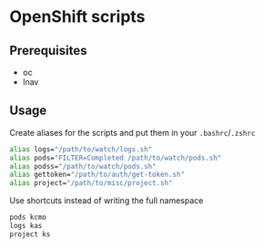 # OpenShift scripts


## Prerequisites

- oc
- lnav

## Usage

Create aliases for the scripts and put them in your `.bashrc`/`.zshrc`

```bash
alias logs="/path/to/watch/logs.sh"
alias pods="FILTER=Completed /path/to/watch/pods.sh"
alias podss="/path/to/watch/pods.sh"
alias gettoken="/path/to/auth/get-token.sh"
alias project="/path/to/misc/project.sh"
```

Use shortcuts instead of writing the full namespace

```bash
pods kcmo
logs kas
project ks
```
